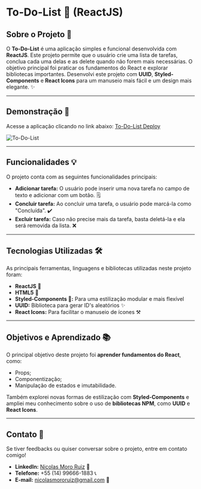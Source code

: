 # To-Do-List 📝 (ReactJS)

## Sobre o Projeto 🔗

O **To-Do-List** é uma aplicação simples e funcional desenvolvida com **ReactJS**. Este projeto permite que o usuário crie uma lista de tarefas, conclua cada uma delas e as delete quando não forem mais necessárias. O objetivo principal foi praticar os fundamentos do React e explorar bibliotecas importantes.
Desenvolvi este projeto com **UUID**, **Styled-Components** e **React Icons** para um manuseio mais fácil e um design mais elegante. ✨

---

## Demonstração 🚀

Acesse a aplicação clicando no link abaixo: [To-Do-List Deploy](https://to-do-list-eight-sage.vercel.app/)

![To-Do-List](https://github.com/user-attachments/assets/6ff06367-b563-493b-8029-0c257dd68f7c)

---

## Funcionalidades 💡

O projeto conta com as seguintes funcionalidades principais:

- **Adicionar tarefa:** O usuário pode inserir uma nova tarefa no campo de texto e adicionar com um botão. 🗒️
- **Concluir tarefa:** Ao concluir uma tarefa, o usuário pode marcá-la como "Concluída". ✔️
- **Excluir tarefa:** Caso não precise mais da tarefa, basta deletá-la e ela será removida da lista. ❌

---

## Tecnologias Utilizadas 🛠️

As principais ferramentas, linguagens e bibliotecas utilizadas neste projeto foram:

- **ReactJS** 📁
- **HTML5** 🔧
- **Styled-Components 💅:** Para uma estilização modular e mais flexível 
- **UUID:** Biblioteca para gerar ID's aleatórios ✨
- **React Icons:** Para facilitar o manuseio de ícones ⚒️

---

## Objetivos e Aprendizado 📚

O principal objetivo deste projeto foi **aprender fundamentos do React**, como:

- Props;
- Componentização;
- Manipulação de estados e imutabilidade.

Também explorei novas formas de estilização com **Styled-Components** e ampliei meu conhecimento sobre o uso de **bibliotecas NPM**, como **UUID** e **React Icons**.

---

## Contato 📢

Se tiver feedbacks ou quiser conversar sobre o projeto, entre em contato comigo!

- **LinkedIn:** [Nicolas Moro Ruiz](https://www.linkedin.com/in/devnicolas/) 🔗
- **Telefone:** +55 (14) 99666-1883 📞
- **E-mail:** [nicolasmororuiz@gmail.com](mailto:nicolasmororuiz@gmail.com) 📧
